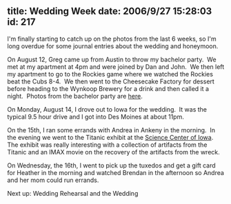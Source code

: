 title: Wedding Week
date: 2006/9/27 15:28:03
id: 217
---
I'm finally starting to catch up on the photos from the last 6 weeks, so I'm long overdue for some journal entries about the wedding and honeymoon.

On August 12, Greg came up from Austin to throw my bachelor party.  We met at my apartment at 4pm and were joined by Dan and John.  We then left my apartment to go to the Rockies game where we watched the Rockies beat the Cubs 8-4.  We then went to the Cheesecake Factory for dessert before heading to the Wynkoop Brewery for a drink and then called it a night.  Photos from the bachelor party are [here](PhotoAlbum.aspx?ID=WEDDING-BACHELOR).

On Monday, August 14, I drove out to Iowa for the wedding.  It was the typical 9.5 hour drive and I got into Des Moines at about 11pm.

On the 15th, I ran some errands with Andrea in Ankeny in the morning.  In the evening we went to the Titanic exhibit at the [Science Center of Iowa](http://www.sciowa.org).  The exhibit was really interesting with a collection of artifacts from the Titanic and an IMAX movie on the recovery of the artifacts from the wreck.

On Wednesday, the 16th, I went to pick up the tuxedos and get a gift card for Heather in the morning and watched Brendan in the afternoon so Andrea and her mom could run errands.

Next up: Wedding Rehearsal and the Wedding  
